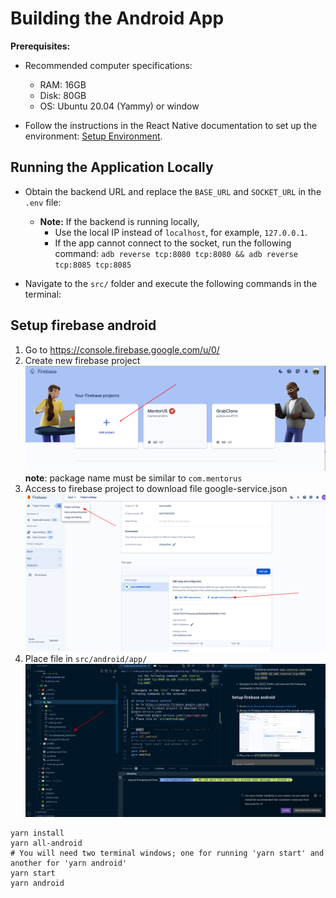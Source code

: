 # Building the Android App

**Prerequisites:**

- Recommended computer specifications:

  - RAM: 16GB
  - Disk: 80GB
  - OS: Ubuntu 20.04 (Yammy) or window

- Follow the instructions in the React Native documentation to set up the environment: [Setup Environment](https://reactnative.dev/docs/0.70/environment-setup?guide=native&os=windows).

## Running the Application Locally

- Obtain the backend URL and replace the `BASE_URL` and `SOCKET_URL` in the `.env` file:

  - **Note:** If the backend is running locally,
    - Use the local IP instead of `localhost`, for example, `127.0.0.1`.
    - If the app cannot connect to the socket, run the following command: `adb reverse tcp:8080 tcp:8080 && adb reverse tcp:8085 tcp:8085`

- Navigate to the `src/` folder and execute the following commands in the terminal:

## Setup firebase android
1. Go to https://console.firebase.google.com/u/0/
2. Create new firebase project
   ![Create firebase](imgs/create-firebase-project.png)   **note**: package name must be similar to  `com.mentorus`
3. Access to firebase project to download file google-service.json
  ![Download google-service.json](imgs/img1.png)
1. Place file in `src/android/app/`
  ![Add file here](imgs/img2.png)
   

```shell
yarn install
yarn all-android
# You will need two terminal windows; one for running 'yarn start' and another for 'yarn android'
yarn start
yarn android
```
